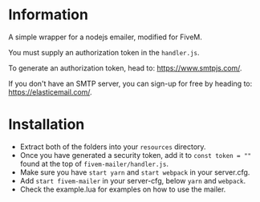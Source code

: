 # Information
A simple wrapper for a nodejs emailer, modified for FiveM.

You must supply an authorization token in the `handler.js`.


To generate an authorization token, head to: https://www.smtpjs.com/.

If you don't have an SMTP server, you can sign-up for free by heading to: https://elasticemail.com/.


# Installation

* Extract both of the folders into your `resources` directory.
* Once you have generated a security token, add it to `const token = ""` found at the top of `fivem-mailer/handler.js`.
* Make sure you have `start yarn` and `start webpack` in your server.cfg.
* Add `start fivem-mailer` in your server-cfg, below `yarn` and `webpack`.
* Check the example.lua for examples on how to use the mailer.
